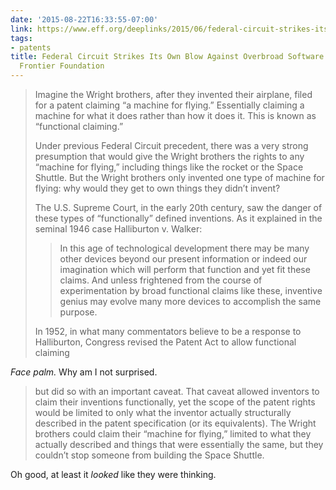 ```yaml
---
date: '2015-08-22T16:33:55-07:00'
link: https://www.eff.org/deeplinks/2015/06/federal-circuit-strikes-its-own-blow-against-overbroad-software-patents
tags:
- patents
title: Federal Circuit Strikes Its Own Blow Against Overbroad Software Patents | Electronic
  Frontier Foundation
---
```


>Imagine the Wright brothers, after they invented their airplane, filed for a patent claiming “a machine for flying.” Essentially claiming a machine for what it does rather than how it does it. This is known as “functional claiming.”
>
>Under previous Federal Circuit precedent, there was a very strong presumption that would give the Wright brothers the rights to any “machine for flying,” including things like the rocket or the Space Shuttle. But the Wright brothers only invented one type of machine for flying: why would they get to own things they didn’t invent?
>
>The U.S. Supreme Court, in the early 20th century, saw the danger of these types of “functionally” defined inventions. As it explained in the seminal 1946 case Halliburton v. Walker:
>
>> In this age of technological development there may be many other devices beyond our present information or indeed our imagination which will perform that function and yet fit these claims. And unless frightened from the course of experimentation by broad functional claims like these, inventive genius may evolve many more devices to accomplish the same purpose.
>
>In 1952, in what many commentators believe to be a response to Halliburton, Congress revised the Patent Act to allow functional claiming

_Face palm._ Why am I not surprised.

>but did so with an important caveat. That caveat allowed inventors to claim their inventions functionally, yet the scope of the patent rights would be limited to only what the inventor actually structurally described in the patent specification (or its equivalents). The Wright brothers could claim their “machine for flying,” limited to what they actually described and things that were essentially the same, but they couldn’t stop someone from building the Space Shuttle.

Oh good, at least it _looked_ like they were thinking.
